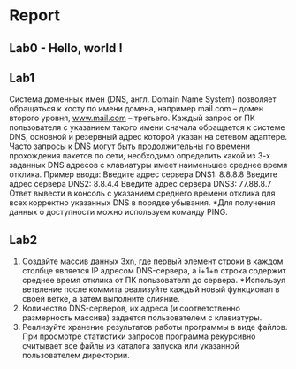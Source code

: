 # Report
## Lab0 - Hello, world !
## Lab1 
Система доменных имен (DNS, англ. Domain Name System) позволяет
обращаться к хосту по имени домена, например mail.com – домен второго
уровня, www.mail.com – третьего. Каждый запрос от ПК пользователя с
указанием такого имени сначала обращается к системе DNS, основной и
резервный адрес которой указан на сетевом адаптере. Часто запросы к DNS
могут быть продолжительны по времени прохождения пакетов по сети,
необходимо определить какой из 3-х заданных DNS адресов с клавиатуры
имеет наименьшее среднее время отклика.
Пример ввода:
Введите адрес сервера DNS1:
8.8.8.8
Введите адрес сервера DNS2:
8.8.4.4
Введите адрес сервера DNS3:
77.88.8.7
Ответ вывести в консоль с указанием среднего времени отклика для всех
корректно указанных DNS в порядке убывания.
*Для получения данных о доступности можно используем команду PING.
## Lab2
1. Создайте массив данных 3хn, где первый элемент строки в каждом столбце
является IP адресом DNS-сервера, а i+1+n строка содержит среднее время
отклика от ПК пользователя до сервера. *Используя ветвление после
коммита реализуйте каждый новый функционал в своей ветке, а затем
выполните слияние.
2. Количество DNS-серверов, их адреса (и соответственно размерность
массива) задается пользователем с клавиатуры.
3. Реализуйте хранение результатов работы программы в виде файлов. При
просмотре статистики запросов программа рекурсивно считывает все файлы
из каталога запуска или указанной пользователем директории.
